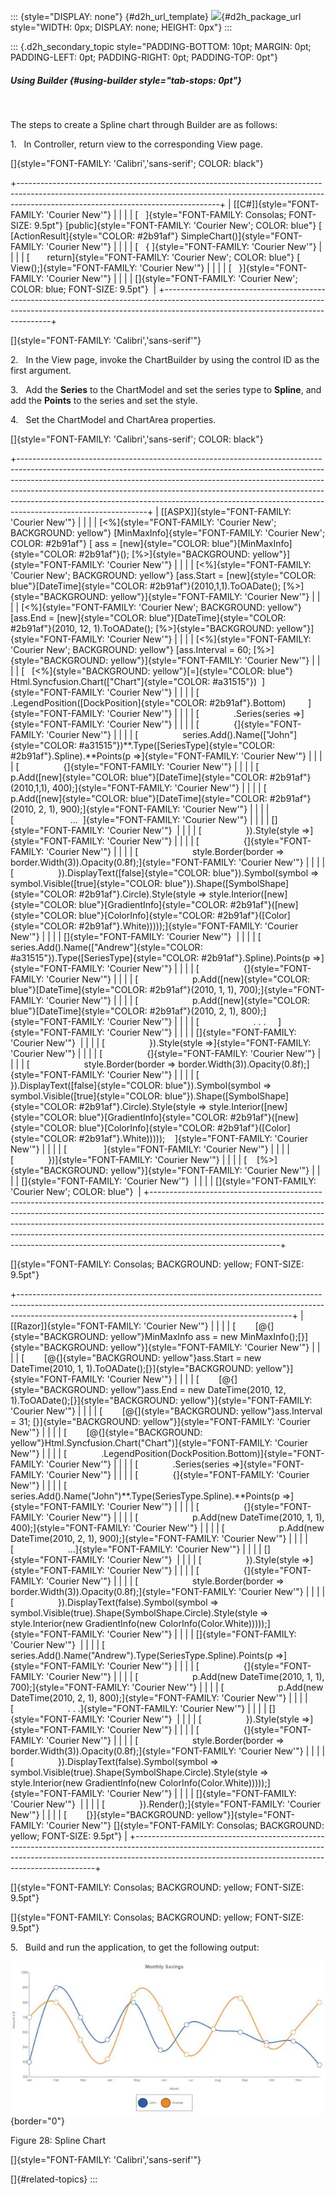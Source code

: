 ::: {style="DISPLAY: none"}
[](ms-xhelp:///?Id=d2h_url_template){#d2h_url_template} ![](!package_url!){#d2h_package_url style="WIDTH: 0px; DISPLAY: none; HEIGHT: 0px"}
:::

::: {.d2h_secondary_topic style="PADDING-BOTTOM: 10pt; MARGIN: 0pt; PADDING-LEFT: 0pt; PADDING-RIGHT: 0pt; PADDING-TOP: 0pt"}
##### Using Builder {#using-builder style="tab-stops: 0pt"}

 

The steps to create a Spline chart through Builder are as follows:

1.   In Controller, return view to the corresponding View page.

[]{style="FONT-FAMILY: 'Calibri','sans-serif'; COLOR: black"} 

+--------------------------------------------------------------------------------------------------------------------------------------------------------------------------------------------------------------+
| [\[C#\]]{style="FONT-FAMILY: 'Courier New'"}                                                                                                                                                                 |
|                                                                                                                                                                                                              |
| [   ]{style="FONT-FAMILY: Consolas; FONT-SIZE: 9.5pt"} [public]{style="FONT-FAMILY: 'Courier New'; COLOR: blue"} [ [ActionResult]{style="COLOR: #2b91af"} SimpleChart()]{style="FONT-FAMILY: 'Courier New'"} |
|                                                                                                                                                                                                              |
| [   { ]{style="FONT-FAMILY: 'Courier New'"}                                                                                                                                                                  |
|                                                                                                                                                                                                              |
| [       return]{style="FONT-FAMILY: 'Courier New'; COLOR: blue"} [ View();]{style="FONT-FAMILY: 'Courier New'"}                                                                                              |
|                                                                                                                                                                                                              |
| [   }]{style="FONT-FAMILY: 'Courier New'"}                                                                                                                                                                   |
|                                                                                                                                                                                                              |
| []{style="FONT-FAMILY: 'Courier New'; COLOR: blue; FONT-SIZE: 9.5pt"}                                                                                                                                        |
+--------------------------------------------------------------------------------------------------------------------------------------------------------------------------------------------------------------+

[]{style="FONT-FAMILY: 'Calibri','sans-serif'"} 

2.   In the View page, invoke the ChartBuilder by using the control ID as the first argument.

3.   Add the **Series** to the ChartModel and set the series type to **Spline**, and add the **Points** to the series and set the style.

4.   Set the ChartModel and ChartArea properties.

[]{style="FONT-FAMILY: 'Calibri','sans-serif'; COLOR: black"} 

+--------------------------------------------------------------------------------------------------------------------------------------------------------------------------------------------------------------------------------------------------------------------------------------------------------------------------------------------------------------------------------------------------------------------------------------+
| [\[ASPX\]]{style="FONT-FAMILY: 'Courier New'"}                                                                                                                                                                                                                                                                                                                                                                                       |
|                                                                                                                                                                                                                                                                                                                                                                                                                                      |
| [\<%]{style="FONT-FAMILY: 'Courier New'; BACKGROUND: yellow"} [MinMaxInfo]{style="FONT-FAMILY: 'Courier New'; COLOR: #2b91af"} [ ass = [new]{style="COLOR: blue"}[MinMaxInfo]{style="COLOR: #2b91af"}(); [%\>]{style="BACKGROUND: yellow"}]{style="FONT-FAMILY: 'Courier New'"}                                                                                                                                                      |
|                                                                                                                                                                                                                                                                                                                                                                                                                                      |
| [\<%]{style="FONT-FAMILY: 'Courier New'; BACKGROUND: yellow"} [ass.Start = [new]{style="COLOR: blue"}[DateTime]{style="COLOR: #2b91af"}(2010,1,1).ToOADate(); [%\>]{style="BACKGROUND: yellow"}]{style="FONT-FAMILY: 'Courier New'"}                                                                                                                                                                                                 |
|                                                                                                                                                                                                                                                                                                                                                                                                                                      |
| [\<%]{style="FONT-FAMILY: 'Courier New'; BACKGROUND: yellow"} [ass.End = [new]{style="COLOR: blue"}[DateTime]{style="COLOR: #2b91af"}(2010, 12, 1).ToOADate(); [%\>]{style="BACKGROUND: yellow"}]{style="FONT-FAMILY: 'Courier New'"}                                                                                                                                                                                                |
|                                                                                                                                                                                                                                                                                                                                                                                                                                      |
| [\<%]{style="FONT-FAMILY: 'Courier New'; BACKGROUND: yellow"} [ass.Interval = 60; [%\>]{style="BACKGROUND: yellow"}]{style="FONT-FAMILY: 'Courier New'"}                                                                                                                                                                                                                                                                             |
|                                                                                                                                                                                                                                                                                                                                                                                                                                      |
| [   [\<%]{style="BACKGROUND: yellow"}[=]{style="COLOR: blue"} Html.Syncfusion.Chart([\"Chart\"]{style="COLOR: #a31515"})  ]{style="FONT-FAMILY: 'Courier New'"}                                                                                                                                                                                                                                                                      |
|                                                                                                                                                                                                                                                                                                                                                                                                                                      |
| [              .LegendPosition([DockPosition]{style="COLOR: #2b91af"}.Bottom)         ]{style="FONT-FAMILY: 'Courier New'"}                                                                                                                                                                                                                                                                                                          |
|                                                                                                                                                                                                                                                                                                                                                                                                                                      |
| [              .Series(series =\>]{style="FONT-FAMILY: 'Courier New'"}                                                                                                                                                                                                                                                                                                                                                               |
|                                                                                                                                                                                                                                                                                                                                                                                                                                      |
| [              {]{style="FONT-FAMILY: 'Courier New'"}                                                                                                                                                                                                                                                                                                                                                                                |
|                                                                                                                                                                                                                                                                                                                                                                                                                                      |
| [                  series.Add().Name([\"John\"]{style="COLOR: #a31515"})**.Type([SeriesType]{style="COLOR: #2b91af"}.Spline).**Points(p =\>]{style="FONT-FAMILY: 'Courier New'"}                                                                                                                                                                                                                                                     |
|                                                                                                                                                                                                                                                                                                                                                                                                                                      |
| [                  {]{style="FONT-FAMILY: 'Courier New'"}                                                                                                                                                                                                                                                                                                                                                                            |
|                                                                                                                                                                                                                                                                                                                                                                                                                                      |
| [                      p.Add([new]{style="COLOR: blue"}[DateTime]{style="COLOR: #2b91af"}(2010,1,1), 400);]{style="FONT-FAMILY: 'Courier New'"}                                                                                                                                                                                                                                                                                      |
|                                                                                                                                                                                                                                                                                                                                                                                                                                      |
| [                      p.Add([new]{style="COLOR: blue"}[DateTime]{style="COLOR: #2b91af"}(2010, 2, 1), 900);]{style="FONT-FAMILY: 'Courier New'"}                                                                                                                                                                                                                                                                                    |
|                                                                                                                                                                                                                                                                                                                                                                                                                                      |
| [                       \...  ]{style="FONT-FAMILY: 'Courier New'"}                                                                                                                                                                                                                                                                                                                                                                  |
|                                                                                                                                                                                                                                                                                                                                                                                                                                      |
| []{style="FONT-FAMILY: 'Courier New'"}                                                                                                                                                                                                                                                                                                                                                                                               |
|                                                                                                                                                                                                                                                                                                                                                                                                                                      |
| [                  }).Style(style =\>]{style="FONT-FAMILY: 'Courier New'"}                                                                                                                                                                                                                                                                                                                                                           |
|                                                                                                                                                                                                                                                                                                                                                                                                                                      |
| [                  {]{style="FONT-FAMILY: 'Courier New'"}                                                                                                                                                                                                                                                                                                                                                                            |
|                                                                                                                                                                                                                                                                                                                                                                                                                                      |
| [                      style.Border(border =\> border.Width(3)).Opacity(0.8f);]{style="FONT-FAMILY: 'Courier New'"}                                                                                                                                                                                                                                                                                                                  |
|                                                                                                                                                                                                                                                                                                                                                                                                                                      |
| [                  }).DisplayText([false]{style="COLOR: blue"}).Symbol(symbol =\> symbol.Visible([true]{style="COLOR: blue"}).Shape([SymbolShape]{style="COLOR: #2b91af"}.Circle).Style(style =\> style.Interior([new]{style="COLOR: blue"}[GradientInfo]{style="COLOR: #2b91af"}([new]{style="COLOR: blue"}[ColorInfo]{style="COLOR: #2b91af"}([Color]{style="COLOR: #2b91af"}.White)))));]{style="FONT-FAMILY: 'Courier New'"}     |
|                                                                                                                                                                                                                                                                                                                                                                                                                                      |
| []{style="FONT-FAMILY: 'Courier New'"}                                                                                                                                                                                                                                                                                                                                                                                               |
|                                                                                                                                                                                                                                                                                                                                                                                                                                      |
| [                  series.Add().Name([\"Andrew\"]{style="COLOR: #a31515"}).Type([SeriesType]{style="COLOR: #2b91af"}.Spline).Points(p =\>]{style="FONT-FAMILY: 'Courier New'"}                                                                                                                                                                                                                                                       |
|                                                                                                                                                                                                                                                                                                                                                                                                                                      |
| [                  {]{style="FONT-FAMILY: 'Courier New'"}                                                                                                                                                                                                                                                                                                                                                                            |
|                                                                                                                                                                                                                                                                                                                                                                                                                                      |
| [                      p.Add([new]{style="COLOR: blue"}[DateTime]{style="COLOR: #2b91af"}(2010, 1, 1), 700);]{style="FONT-FAMILY: 'Courier New'"}                                                                                                                                                                                                                                                                                    |
|                                                                                                                                                                                                                                                                                                                                                                                                                                      |
| [                      p.Add([new]{style="COLOR: blue"}[DateTime]{style="COLOR: #2b91af"}(2010, 2, 1), 800);]{style="FONT-FAMILY: 'Courier New'"}                                                                                                                                                                                                                                                                                    |
|                                                                                                                                                                                                                                                                                                                                                                                                                                      |
| [                      . . .     ]{style="FONT-FAMILY: 'Courier New'"}                                                                                                                                                                                                                                                                                                                                                               |
|                                                                                                                                                                                                                                                                                                                                                                                                                                      |
| []{style="FONT-FAMILY: 'Courier New'"}                                                                                                                                                                                                                                                                                                                                                                                               |
|                                                                                                                                                                                                                                                                                                                                                                                                                                      |
| [                  }).Style(style =\>]{style="FONT-FAMILY: 'Courier New'"}                                                                                                                                                                                                                                                                                                                                                           |
|                                                                                                                                                                                                                                                                                                                                                                                                                                      |
| [                  {]{style="FONT-FAMILY: 'Courier New'"}                                                                                                                                                                                                                                                                                                                                                                            |
|                                                                                                                                                                                                                                                                                                                                                                                                                                      |
| [                      style.Border(border =\> border.Width(3)).Opacity(0.8f);]{style="FONT-FAMILY: 'Courier New'"}                                                                                                                                                                                                                                                                                                                  |
|                                                                                                                                                                                                                                                                                                                                                                                                                                      |
| [                  }).DisplayText([false]{style="COLOR: blue"}).Symbol(symbol =\> symbol.Visible([true]{style="COLOR: blue"}).Shape([SymbolShape]{style="COLOR: #2b91af"}.Circle).Style(style =\> style.Interior([new]{style="COLOR: blue"}[GradientInfo]{style="COLOR: #2b91af"}([new]{style="COLOR: blue"}[ColorInfo]{style="COLOR: #2b91af"}([Color]{style="COLOR: #2b91af"}.White)))));    ]{style="FONT-FAMILY: 'Courier New'"} |
|                                                                                                                                                                                                                                                                                                                                                                                                                                      |
| [               ]{style="FONT-FAMILY: 'Courier New'"}                                                                                                                                                                                                                                                                                                                                                                                |
|                                                                                                                                                                                                                                                                                                                                                                                                                                      |
| [              })]{style="FONT-FAMILY: 'Courier New'"}                                                                                                                                                                                                                                                                                                                                                                               |
|                                                                                                                                                                                                                                                                                                                                                                                                                                      |
| [    [%\>]{style="BACKGROUND: yellow"}]{style="FONT-FAMILY: 'Courier New'"}                                                                                                                                                                                                                                                                                                                                                          |
|                                                                                                                                                                                                                                                                                                                                                                                                                                      |
| []{style="FONT-FAMILY: 'Courier New'"}                                                                                                                                                                                                                                                                                                                                                                                               |
|                                                                                                                                                                                                                                                                                                                                                                                                                                      |
| []{style="FONT-FAMILY: 'Courier New'; COLOR: blue"}                                                                                                                                                                                                                                                                                                                                                                                  |
+--------------------------------------------------------------------------------------------------------------------------------------------------------------------------------------------------------------------------------------------------------------------------------------------------------------------------------------------------------------------------------------------------------------------------------------+

[]{style="FONT-FAMILY: Consolas; BACKGROUND: yellow; FONT-SIZE: 9.5pt"} 

+--------------------------------------------------------------------------------------------------------------------------------------------------------------------------------------------------------------------------------+
| [\[Razor\]]{style="FONT-FAMILY: 'Courier New'"}                                                                                                                                                                                |
|                                                                                                                                                                                                                                |
| [        [\@{]{style="BACKGROUND: yellow"}MinMaxInfo ass = new MinMaxInfo();[}]{style="BACKGROUND: yellow"}]{style="FONT-FAMILY: 'Courier New'"}                                                                               |
|                                                                                                                                                                                                                                |
| [        [\@{]{style="BACKGROUND: yellow"}ass.Start = new DateTime(2010, 1, 1).ToOADate();[}]{style="BACKGROUND: yellow"}]{style="FONT-FAMILY: 'Courier New'"}                                                                 |
|                                                                                                                                                                                                                                |
| [        [\@{]{style="BACKGROUND: yellow"}ass.End = new DateTime(2010, 12, 1).ToOADate();[}]{style="BACKGROUND: yellow"}]{style="FONT-FAMILY: 'Courier New'"}                                                                  |
|                                                                                                                                                                                                                                |
| [        [\@{]{style="BACKGROUND: yellow"}ass.Interval = 31; [}]{style="BACKGROUND: yellow"}]{style="FONT-FAMILY: 'Courier New'"}                                                                                              |
|                                                                                                                                                                                                                                |
| [        [\@{]{style="BACKGROUND: yellow"}Html.Syncfusion.Chart(\"Chart\")]{style="FONT-FAMILY: 'Courier New'"}                                                                                                                |
|                                                                                                                                                                                                                                |
| [              .LegendPosition(DockPosition.Bottom)]{style="FONT-FAMILY: 'Courier New'"}                                                                                                                                       |
|                                                                                                                                                                                                                                |
| [              .Series(series =\>]{style="FONT-FAMILY: 'Courier New'"}                                                                                                                                                         |
|                                                                                                                                                                                                                                |
| [              {]{style="FONT-FAMILY: 'Courier New'"}                                                                                                                                                                          |
|                                                                                                                                                                                                                                |
| [                  series.Add().Name(\"John\")**.Type(SeriesType.Spline).**Points(p =\>]{style="FONT-FAMILY: 'Courier New'"}                                                                                                   |
|                                                                                                                                                                                                                                |
| [                  {]{style="FONT-FAMILY: 'Courier New'"}                                                                                                                                                                      |
|                                                                                                                                                                                                                                |
| [                      p.Add(new DateTime(2010, 1, 1), 400);]{style="FONT-FAMILY: 'Courier New'"}                                                                                                                              |
|                                                                                                                                                                                                                                |
| [                      p.Add(new DateTime(2010, 2, 1), 900);]{style="FONT-FAMILY: 'Courier New'"}                                                                                                                              |
|                                                                                                                                                                                                                                |
| [                      \...]{style="FONT-FAMILY: 'Courier New'"}                                                                                                                                                               |
|                                                                                                                                                                                                                                |
| []{style="FONT-FAMILY: 'Courier New'"}                                                                                                                                                                                         |
|                                                                                                                                                                                                                                |
| [                  }).Style(style =\>]{style="FONT-FAMILY: 'Courier New'"}                                                                                                                                                     |
|                                                                                                                                                                                                                                |
| [                  {]{style="FONT-FAMILY: 'Courier New'"}                                                                                                                                                                      |
|                                                                                                                                                                                                                                |
| [                      style.Border(border =\> border.Width(3)).Opacity(0.8f);]{style="FONT-FAMILY: 'Courier New'"}                                                                                                            |
|                                                                                                                                                                                                                                |
| [                  }).DisplayText(false).Symbol(symbol =\> symbol.Visible(true).Shape(SymbolShape.Circle).Style(style =\> style.Interior(new GradientInfo(new ColorInfo(Color.White)))));]{style="FONT-FAMILY: 'Courier New'"} |
|                                                                                                                                                                                                                                |
| []{style="FONT-FAMILY: 'Courier New'"}                                                                                                                                                                                         |
|                                                                                                                                                                                                                                |
| [                  series.Add().Name(\"Andrew\").Type(SeriesType.Spline).Points(p =\>]{style="FONT-FAMILY: 'Courier New'"}                                                                                                     |
|                                                                                                                                                                                                                                |
| [                  {]{style="FONT-FAMILY: 'Courier New'"}                                                                                                                                                                      |
|                                                                                                                                                                                                                                |
| [                      p.Add(new DateTime(2010, 1, 1), 700);]{style="FONT-FAMILY: 'Courier New'"}                                                                                                                              |
|                                                                                                                                                                                                                                |
| [                      p.Add(new DateTime(2010, 2, 1), 800);]{style="FONT-FAMILY: 'Courier New'"}                                                                                                                              |
|                                                                                                                                                                                                                                |
| [                      . . .]{style="FONT-FAMILY: 'Courier New'"}                                                                                                                                                              |
|                                                                                                                                                                                                                                |
| []{style="FONT-FAMILY: 'Courier New'"}                                                                                                                                                                                         |
|                                                                                                                                                                                                                                |
| [                  }).Style(style =\>]{style="FONT-FAMILY: 'Courier New'"}                                                                                                                                                     |
|                                                                                                                                                                                                                                |
| [                  {]{style="FONT-FAMILY: 'Courier New'"}                                                                                                                                                                      |
|                                                                                                                                                                                                                                |
| [                      style.Border(border =\> border.Width(3)).Opacity(0.8f);]{style="FONT-FAMILY: 'Courier New'"}                                                                                                            |
|                                                                                                                                                                                                                                |
| [                  }).DisplayText(false).Symbol(symbol =\> symbol.Visible(true).Shape(SymbolShape.Circle).Style(style =\> style.Interior(new GradientInfo(new ColorInfo(Color.White)))));]{style="FONT-FAMILY: 'Courier New'"} |
|                                                                                                                                                                                                                                |
| []{style="FONT-FAMILY: 'Courier New'"}                                                                                                                                                                                         |
|                                                                                                                                                                                                                                |
| [              }).Render();]{style="FONT-FAMILY: 'Courier New'"}                                                                                                                                                               |
|                                                                                                                                                                                                                                |
| [        [}]{style="BACKGROUND: yellow"}]{style="FONT-FAMILY: 'Courier New'"} []{style="FONT-FAMILY: Consolas; BACKGROUND: yellow; FONT-SIZE: 9.5pt"}                                                                          |
+--------------------------------------------------------------------------------------------------------------------------------------------------------------------------------------------------------------------------------+

[]{style="FONT-FAMILY: Consolas; BACKGROUND: yellow; FONT-SIZE: 9.5pt"} 

[]{style="FONT-FAMILY: Consolas; BACKGROUND: yellow; FONT-SIZE: 9.5pt"} 

5.   Build and run the application, to get the following output:

![Description: C:\\Users\\rubyp\\AppData\\Local\\Temp\\Rar\$DI11.440\\spline chart.png](ImagesExt/image106_69.jpg){border="0"}

Figure 28: Spline Chart

[]{style="FONT-FAMILY: 'Calibri','sans-serif'"} 

[]{#related-topics}
:::
